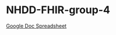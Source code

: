 # NHDD-FHIR-group-4

[Google Doc Spreadsheet](https://docs.google.com/spreadsheets/d/1xibafPKknzNSWjhLrzarehG3PJABt_JIs9Epm0YC5IY/edit?usp=sharing)
